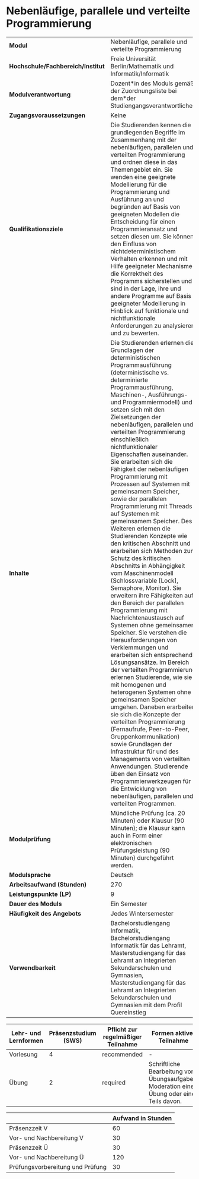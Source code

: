 # Nebenläufige, parallele und verteilte Programmierung
|                                    |   |
|------------------------------------|---|
|**Modul**                           | Nebenläufige, parallele und verteilte Programmierung |
|**Hochschule/Fachbereich/Institut** | Freie Universität Berlin/Mathematik und Informatik/Informatik |
|**Modulverantwortung**              | Dozent\*in des Moduls gemäß der Zuordnungsliste bei dem\*der Studiengangsverantwortlichen |
|**Zugangsvoraussetzungen**          | Keine |
|**Qualifikationsziele**             | Die Studierenden kennen die grundlegenden Begriffe im Zusammenhang mit der nebenläufigen, parallelen und verteilten Programmierung und ordnen diese in das Themengebiet ein. Sie wenden eine geeignete Modellierung für die Programmierung und Ausführung an und begründen auf Basis von geeigneten Modellen die Entscheidung für einen Programmieransatz und setzen diesen um. Sie können den Einfluss von nichtdeterministischem Verhalten erkennen und mit Hilfe geeigneter Mechanismen die Korrektheit des Programms sicherstellen und sind in der Lage, ihre und andere Programme auf Basis geeigneter Modellierung in Hinblick auf funktionale und nichtfunktionale Anforderungen zu analysieren und zu bewerten. |
|**Inhalte**                         | Die Studierenden erlernen die Grundlagen der deterministischen Programmausführung (deterministische vs. determinierte Programmausführung, Maschinen-, Ausführungs- und Programmiermodell) und setzen sich mit den Zielsetzungen der nebenläufigen, parallelen und verteilten Programmierung einschließlich nichtfunktionaler Eigenschaften auseinander. Sie erarbeiten sich die Fähigkeit der nebenläufigen Programmierung mit Prozessen auf Systemen mit gemeinsamem Speicher, sowie der parallelen Programmierung mit Threads auf Systemen mit gemeinsamem Speicher. Des Weiteren erlernen die Studierenden Konzepte wie den kritischen Abschnitt und erarbeiten sich Methoden zum Schutz des kritischen Abschnitts in Abhängigkeit vom Maschinenmodell (Schlossvariable [Lock], Semaphore, Monitor). Sie erweitern ihre Fähigkeiten auf den Bereich der parallelen Programmierung mit Nachrichtenaustausch auf Systemen ohne gemeinsamen Speicher. Sie verstehen die Herausforderungen von Verklemmungen und erarbeiten sich entsprechende Lösungsansätze. Im Bereich der verteilten Programmierung erlernen Studierende, wie sie mit homogenen und heterogenen Systemen ohne gemeinsamen Speicher umgehen. Daneben erarbeiten sie sich die Konzepte der verteilten Programmierung (Fernaufrufe, Peer-to-Peer, Gruppenkommunikation) sowie Grundlagen der Infrastruktur für und des Managements von verteilten Anwendungen. Studierende üben den Einsatz von Programmierwerkzeugen für die Entwicklung von nebenläufigen, parallelen und verteilten Programmen. |
|**Modulprüfung**                    | Mündliche Prüfung (ca. 20 Minuten) oder Klausur (90 Minuten); die Klausur kann auch in Form einer elektronischen Prüfungsleistung (90 Minuten) durchgeführt werden. |
|**Modulsprache**                    | Deutsch |
|**Arbeitsaufwand (Stunden)**        | 270 |
|**Leistungspunkte (LP)**            | 9 |
|**Dauer des Moduls**                | Ein Semester |
|**Häufigkeit des Angebots**         | Jedes Wintersemester |
|**Verwendbarkeit**                  | Bachelorstudiengang Informatik, Bachelorstudiengang Informatik für das Lehramt, Masterstudiengang für das Lehramt an Integrierten Sekundarschulen und Gymnasien, Masterstudiengang für das Lehramt an Integrierten Sekundarschulen und Gymnasien mit dem Profil Quereinstieg |

| Lehr- und Lernformen | Präsenzstudium <br> (SWS) | Pflicht zur regelmäßiger Teilnahme | Formen aktiver Teilnahme |
| ---------------------|---------------------------|------------------------------------|------------------------- |
| Vorlesung            | 4                         | recommended                        | -                        |
| Übung                | 2                         | required                           | Schriftliche Bearbeitung von Übungsaufgaben. Moderation einer Übung oder eines Teils davon. |

|   | Aufwand in Stunden |
| - |--------------------|
| Präsenzzeit V                            | 60    |
| Vor- und Nachbereitung V                 | 30    |
| Präsenzzeit Ü                            | 30    |
| Vor- und Nachbereitung Ü                 | 120   |
| Prüfungsvorbereitung und Prüfung         | 30    |
